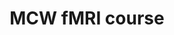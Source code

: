 ---
title: "MCW fMRI course"
project_id: 
conf_date: 1998-09-06
conference_id: ""
presenters:
   - peter_bandettini
summary: "MCW fMRI course, Medical College of Wisconsin, Milwaukee, WI"
file: /assets/presentations/
filename: 
layout: presentation
---